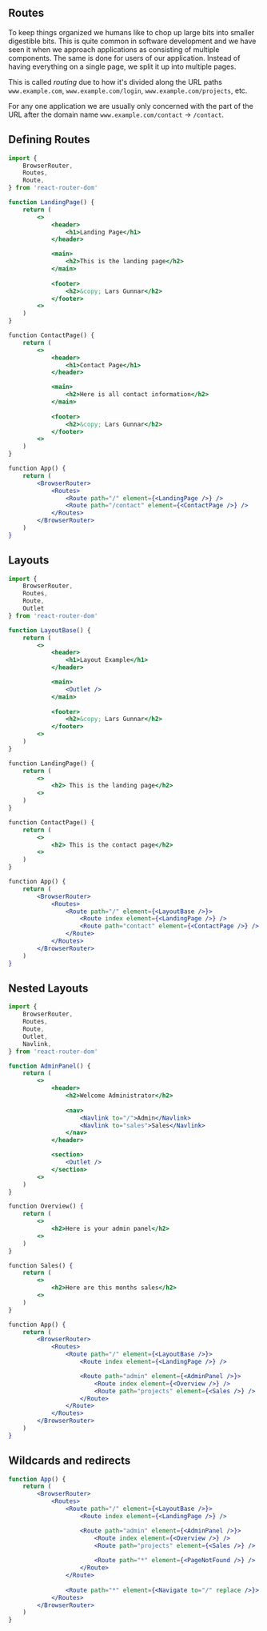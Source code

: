 ## Routes

To keep things organized we humans like to chop up large bits into smaller digestible bits.
This is quite common in software development and we have seen it when we approach applications as consisting of multiple components. The same is done for users of our application. Instead of having everything on a single page, we split it up into multiple pages.

This is called *routing* due to how it's divided along the URL paths `www.example.com`, `www.example.com/login`, `www.example.com/projects`, etc.

For any one application we are usually only concerned with the part of the URL after the domain name `www.example.com/contact` -> `/contact`. 

## Defining Routes

```jsx
import {
	BrowserRouter,
	Routes,
	Route,
} from 'react-router-dom'

function LandingPage() {
	return (
		<>
			<header>
				<h1>Landing Page</h1>
			</header>

			<main>
				<h2>This is the landing page</h2>
			</main>
			
			<footer>
				<h2>&copy; Lars Gunnar</h2>
			</footer>
		<>
	)
}

function ContactPage() {
	return (
		<>
			<header>
				<h1>Contact Page</h1>
			</header>

			<main>
				<h2>Here is all contact information</h2>
			</main>
			
			<footer>
				<h2>&copy; Lars Gunnar</h2>
			</footer>
		<>
	)
}

function App() {
	return (
		<BrowserRouter>
			<Routes>
				<Route path="/" element={<LandingPage />} />
				<Route path="/contact" element={<ContactPage />} />
			</Routes>
		</BrowserRouter>
	)
}
```

## Layouts

```jsx
import {
	BrowserRouter,
	Routes,
	Route,
	Outlet
} from 'react-router-dom'

function LayoutBase() {
	return (
		<>
			<header>
				<h1>Layout Example</h1>
			</header>

			<main>
				<Outlet />
			</main>
			
			<footer>
				<h2>&copy; Lars Gunnar</h2>
			</footer>
		<>
	)
}

function LandingPage() {
	return (
		<>
			<h2> This is the landing page</h2>
		<>
	)
}

function ContactPage() {
	return (
		<>
			<h2> This is the contact page</h2>
		<>
	)
}

function App() {
	return (
		<BrowserRouter>
			<Routes>
				<Route path="/" element={<LayoutBase />}>
					<Route index element={<LandingPage />} />
					<Route path="contact" element={<ContactPage />} />
				</Route>
			</Routes>
		</BrowserRouter>
	)
}
```

## Nested Layouts

```jsx
import {
	BrowserRouter,
	Routes,
	Route,
	Outlet,
	Navlink,
} from 'react-router-dom'

function AdminPanel() {
	return (
		<>
			<header>
				<h2>Welcome Administrator</h2>
				
				<nav>
					<Navlink to="/">Admin</Navlink>
					<Navlink to="sales">Sales</Navlink>
				</nav>
			</header>

			<section>
				<Outlet />
			</section>
		<>
	)
}

function Overview() {
	return (
		<>
			<h2>Here is your admin panel</h2>
		<>
	)
}

function Sales() {
	return (
		<>
			<h2>Here are this months sales</h2>
		<>
	)
}

function App() {
	return (
		<BrowserRouter>
			<Routes>
				<Route path="/" element={<LayoutBase />}>
					<Route index element={<LandingPage />} />

					<Route path="admin" element={<AdminPanel />}>
						<Route index element={<Overview />} />
						<Route path="projects" element={<Sales />} />
					</Route>
				</Route>
			</Routes>
		</BrowserRouter>
	)
}
```

## Wildcards and redirects

```jsx
function App() {
	return (
		<BrowserRouter>
			<Routes>
				<Route path="/" element={<LayoutBase />}>
					<Route index element={<LandingPage />} />

					<Route path="admin" element={<AdminPanel />}>
						<Route index element={<Overview />} />
						<Route path="projects" element={<Sales />} />
						
						<Route path="*" element={<PageNotFound />} />
					</Route>
				</Route>
				
				<Route path="*" element={<Navigate to="/" replace />}>
			</Routes>
		</BrowserRouter>
	)
}
```